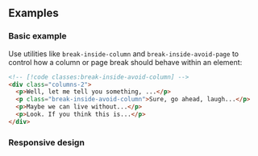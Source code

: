 ## Examples

### Basic example

Use utilities like `break-inside-column` and `break-inside-avoid-page` to control how a column or page break should behave within an element:

```html
<!-- [!code classes:break-inside-avoid-column] -->
<div class="columns-2">
  <p>Well, let me tell you something, ...</p>
  <p class="break-inside-avoid-column">Sure, go ahead, laugh...</p>
  <p>Maybe we can live without...</p>
  <p>Look. If you think this is...</p>
</div>
```

### Responsive design